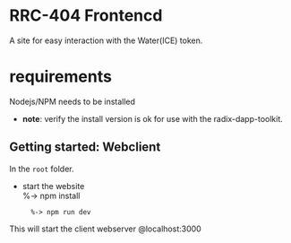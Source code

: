 # RRC-404 Frontencd

A site for easy interaction with the Water(ICE) token.</br> 

# requirements
Nodejs/NPM needs to be installed</br>
- <b>note</b>: verify the install version is ok for use with the radix-dapp-toolkit.</br>

## Getting started: Webclient

In the `root` folder.</br>
- start the website</br>
        %-> npm install	

        %-> npm run dev

This will start the client webserver @localhost:3000

